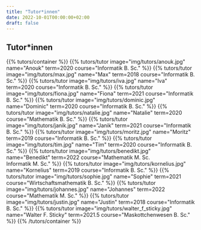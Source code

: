 ```yaml
---
title: "Tutor*innen"
date: 2022-10-01T00:00:00+02:00
draft: false
---
```


## Tutor*innen

{{% tutors/container %}}
{{% tutors/tutor image="img/tutors/anouk.jpg" name="Anouk" term=2020 course="Informatik B. Sc." %}}
{{% tutors/tutor image="img/tutors/max.jpg" name="Max" term=2018 course="Informatik B. Sc." %}}
{{% tutors/tutor image="img/tutors/iva.jpg" name="Iva" term=2020 course="Informatik B. Sc." %}}
{{% tutors/tutor image="img/tutors/fiona.jpg" name="Fiona" term=2021 course="Informatik B. Sc." %}}
{{% tutors/tutor image="img/tutors/dominic.jpg" name="Dominic" term=2020 course="Informatik B. Sc." %}}
{{% tutors/tutor image="img/tutors/natalie.jpg" name="Natalie" term=2020 course="Mathematik B. Sc." %}}
{{% tutors/tutor image="img/tutors/janik.jpg" name="Janik" term=2021 course="Informatik B. Sc." %}}
{{% tutors/tutor image="img/tutors/moritz.jpg" name="Moritz" term=2019 course="Informatik B. Sc." %}}
{{% tutors/tutor image="img/tutors/tim.jpg" name="Tim" term=2020 course="Informatik B. Sc." %}}
{{% tutors/tutor image="img/tutors/benedikt.jpg" name="Benedikt" term=2022 course="Mathematik M. Sc.<br>Informatik M. Sc." %}}
{{% tutors/tutor image="img/tutors/kornelius.jpg" name="Kornelius" term=2019 course="Informatik B. Sc." %}}
{{% tutors/tutor image="img/tutors/sophie.jpg" name="Sophie" term=2021 course="Wirtschaftsmathematik B. Sc." %}}
{{% tutors/tutor image="img/tutors/johannes.jpg" name="Johannes" term=2022 course="Mathematik M. Sc." %}}
{{% tutors/tutor image="img/tutors/justin.jpg" name="Justin" term=2018 course="Informatik B. Sc." %}}
{{% tutors/tutor image="img/tutors/walter_f_sticky.jpg" name="Walter F. Sticky" term=2021.5 course="Maskottchenwesen B. Sc." %}}
{{% /tutors/container %}}
